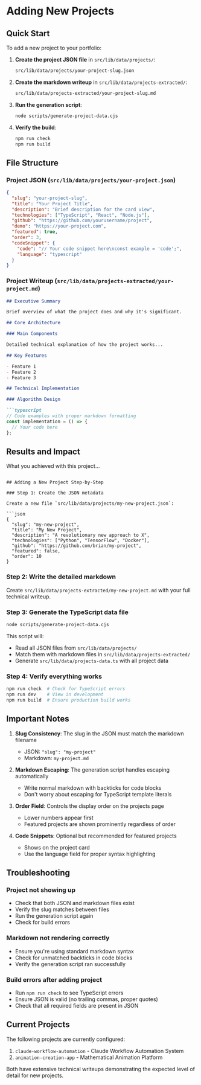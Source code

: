 # Adding New Projects

## Quick Start

To add a new project to your portfolio:

1. **Create the project JSON file** in `src/lib/data/projects/`:
   ```bash
   src/lib/data/projects/your-project-slug.json
   ```

2. **Create the markdown writeup** in `src/lib/data/projects-extracted/`:
   ```bash
   src/lib/data/projects-extracted/your-project-slug.md
   ```

3. **Run the generation script**:
   ```bash
   node scripts/generate-project-data.cjs
   ```

4. **Verify the build**:
   ```bash
   npm run check
   npm run build
   ```

## File Structure

### Project JSON (`src/lib/data/projects/your-project.json`)

```json
{
  "slug": "your-project-slug",
  "title": "Your Project Title",
  "description": "Brief description for the card view",
  "technologies": ["TypeScript", "React", "Node.js"],
  "github": "https://github.com/yourusername/project",
  "demo": "https://your-project.com",
  "featured": true,
  "order": 3,
  "codeSnippet": {
    "code": "// Your code snippet here\nconst example = 'code';",
    "language": "typescript"
  }
}
```

### Project Writeup (`src/lib/data/projects-extracted/your-project.md`)

```markdown
## Executive Summary

Brief overview of what the project does and why it's significant.

## Core Architecture

### Main Components

Detailed technical explanation of how the project works...

## Key Features

- Feature 1
- Feature 2
- Feature 3

## Technical Implementation

### Algorithm Design

```typescript
// Code examples with proper markdown formatting
const implementation = () => {
  // Your code here
};
```

## Results and Impact

What you achieved with this project...
```

## Adding a New Project Step-by-Step

### Step 1: Create the JSON metadata

Create a new file `src/lib/data/projects/my-new-project.json`:

```json
{
  "slug": "my-new-project",
  "title": "My New Project",
  "description": "A revolutionary new approach to X",
  "technologies": ["Python", "TensorFlow", "Docker"],
  "github": "https://github.com/brian/my-project",
  "featured": false,
  "order": 10
}
```

### Step 2: Write the detailed markdown

Create `src/lib/data/projects-extracted/my-new-project.md` with your full technical writeup.

### Step 3: Generate the TypeScript data file

```bash
node scripts/generate-project-data.cjs
```

This script will:
- Read all JSON files from `src/lib/data/projects/`
- Match them with markdown files in `src/lib/data/projects-extracted/`
- Generate `src/lib/data/projects-data.ts` with all project data

### Step 4: Verify everything works

```bash
npm run check  # Check for TypeScript errors
npm run dev    # View in development
npm run build  # Ensure production build works
```

## Important Notes

1. **Slug Consistency**: The slug in the JSON must match the markdown filename
   - JSON: `"slug": "my-project"`
   - Markdown: `my-project.md`

2. **Markdown Escaping**: The generation script handles escaping automatically
   - Write normal markdown with backticks for code blocks
   - Don't worry about escaping for TypeScript template literals

3. **Order Field**: Controls the display order on the projects page
   - Lower numbers appear first
   - Featured projects are shown prominently regardless of order

4. **Code Snippets**: Optional but recommended for featured projects
   - Shows on the project card
   - Use the language field for proper syntax highlighting

## Troubleshooting

### Project not showing up
- Check that both JSON and markdown files exist
- Verify the slug matches between files
- Run the generation script again
- Check for build errors

### Markdown not rendering correctly
- Ensure you're using standard markdown syntax
- Check for unmatched backticks in code blocks
- Verify the generation script ran successfully

### Build errors after adding project
- Run `npm run check` to see TypeScript errors
- Ensure JSON is valid (no trailing commas, proper quotes)
- Check that all required fields are present in JSON

## Current Projects

The following projects are currently configured:
1. `claude-workflow-automation` - Claude Workflow Automation System
2. `animation-creation-app` - Mathematical Animation Platform

Both have extensive technical writeups demonstrating the expected level of detail for new projects.